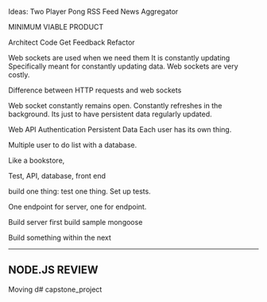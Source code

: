 Ideas:
Two Player Pong
RSS Feed
News Aggregator

MINIMUM VIABLE PRODUCT

Architect
Code
Get Feedback
Refactor

Web sockets are used when we need them
It is constantly updating
Specifically meant for constantly updating data. Web sockets are very costly.

Difference between HTTP requests and web sockets

Web socket constantly remains open. Constantly refreshes in the background.
Its just to have persistent data regularly updated.

Web API
Authentication
Persistent Data 
Each user has its own thing.

Multiple user to do list with a database.

Like a bookstore,

Test, API, database, front end

build one thing: test one thing. Set up tests.

One endpoint for server, one for endpoint.

Build server first
build sample mongoose


Build something  within the next 

---------------------------
NODE.JS REVIEW
---------------------------
Moving d# capstone_project
